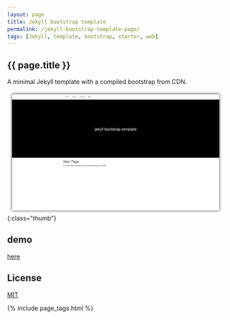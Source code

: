 ```yaml
---
layout: page
title: Jekyll bootstrap template
permalink: /jekyll-bootstrap-template-page/
tags: [Jekyll, template, bootstrap, starter, web]
---
```


<article class="markdown-body" markdown="1">

# {{ page.title }}

<div class="article-heading" markdown="1">

A minimal Jekyll template with a compiled bootstrap from CDN.

</div>

![jekyll bootstrap template screenshot](/img/01-jekyll-bootstrap.png){:class="thumb"}

## demo

[here](https://frian.github.io/jekyll-bootstrap-template/)

## License

[MIT](https://en.wikipedia.org/wiki/MIT_License)

{% include page_tags.html %}

</article>
